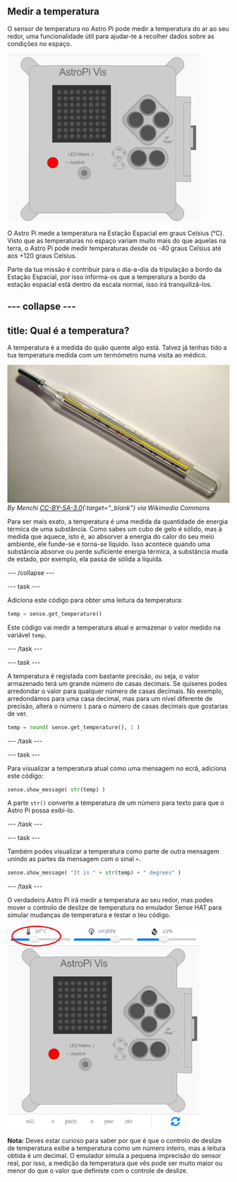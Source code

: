 ## Medir a temperatura

O sensor de temperatura no Astro Pi pode medir a temperatura do ar ao seu redor, uma funcionalidade útil para ajudar-te a recolher dados sobre as condições no espaço.

![Mensagem sobre a temperatura](images/degrees-message.gif)

O Astro Pi mede a temperatura na Estação Espacial em graus Celsius (&deg;C). Visto que as temperaturas no espaço variam muito mais do que aquelas na terra, o Astro Pi pode medir temperaturas desde os -40 graus Celsius até aos +120 graus Celsius.

Parte da tua missão é contribuir para o dia-a-dia da tripulação a bordo da Estação Espacial, por isso informa-os que a temperatura a bordo da estação espacial está dentro da escala normal, isso irá tranquilizá-los.

--- collapse ---
---
title: Qual é a temperatura?
---
A temperatura é a medida do quão quente algo está. Talvez já tenhas tido a tua temperatura medida com um termómetro numa visita ao médico.

![Termómetro](images/thermometer.JPG) *By Menchi [CC-BY-SA-3.0](http://creativecommons.org/licenses/by-sa/3.0/){:target="_blank"} via Wikimedia Commons*

Para ser mais exato, a temperatura é uma medida da quantidade de energia térmica de uma substância. Como sabes um cubo de gelo é sólido, mas à medida que aquece, isto é, ao absorver a energia do calor do seu meio ambiente, ele funde-se e torna-se líquido. Isso acontece quando uma substância absorve ou perde suficiente energia térmica, a substância muda de estado, por exemplo, ela passa de sólida a líquida.

--- /collapse ---

--- task ---

Adiciona este código para obter uma leitura da temperatura:

```python
temp = sense.get_temperature()
```

Este código vai medir a temperatura atual e armazenar o valor medido na variável `temp`.

--- /task ---

--- task ---

A temperatura é registada com bastante precisão, ou seja, o valor armazenado terá um grande número de casas decimais. Se quiseres podes arredondar o valor para qualquer número de casas decimais. No exemplo, arredondámos para uma casa decimal, mas para um nível diferente de precisão, altera o número `1` para o número de casas decimais que gostarias de ver.

```python
temp = round( sense.get_temperature(), 1 )
```

--- /task ---

--- task ---

Para visualizar a temperatura atual como uma mensagem no ecrã, adiciona este código:

```python
sense.show_message( str(temp) )
```

A parte `str()` converte a temperatura de um número para texto para que o Astro Pi possa exibi-lo.

--- /task ---

--- task ---

Também podes visualizar a temperatura como parte de outra mensagem unindo as partes da mensagem com o sinal `+`.

```python
sense.show_message( "It is " + str(temp) + " degrees" )
```

--- /task ---

O verdadeiro Astro Pi irá medir a temperatura ao seu redor, mas podes mover o controlo de deslize de temperatura no emulador Sense HAT para simular mudanças de temperatura e testar o teu código.

![Controlo de deslize de temperatura](images/temperature-slider.png)

**Nota:** Deves estar curioso para saber por que é que o controlo de deslize de temperatura exibe a temperatura como um número inteiro, mas a leitura obtida é um decimal. O emulador simula a pequena imprecisão do sensor real, por isso, a medição da temperatura que vês pode ser muito maior ou menor do que o valor que definiste com o controle de deslize.